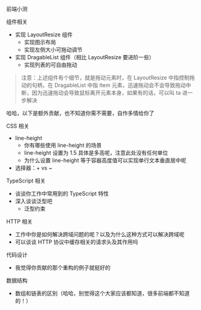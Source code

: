 前端小测

组件相关
* 实现 LayoutResize 组件
  * 实现图示布局
  * 实现左侧大小可拖动调节
* 实现 DragableList 组件（相比 LayoutResize 要进阶一些）
  * 实现列表的可自由拖动

> 注意：上述组件有个细节，就是拖动元素时，在 LayoutResize 中指控制拖动的句柄，在 DragableList 中指 Item 元素，迅速拖动会不会导致拖动中断，因为迅速拖动会导致鼠标离开元素本身，如果有的话，可以叫 ta 进一步解决

哈哈，以下是额外贡献，也不知道你需不需要，自作多情给你了

CSS 相关
* line-height
  * 你有哪些使用 line-height 的场景
  * line-height 设置为 1.5 具体是多高呢，注意此处没有任何单位
  * 为什么设置 line-height 等于容器高度值可以实现单行文本垂直居中呢
* 选择器：+ vs ~

TypeScript 相关
* 谈谈你工作中常用到的 TypeScript 特性
* 深入谈谈泛型吧
  * 泛型约束

HTTP 相关
* 工作中你是如何解决跨域问题的呢？以及为什么这种方式可以解决跨域呢
* 可以谈谈 HTTP 协议中缓存相关的请求头及其作用吗

代码设计
* 我觉得你贡献的那个重构的例子就挺好的

数据结构
* 数组和链表的区别（哈哈，别觉得这个大家应该都知道，很多前端都不知道的！）